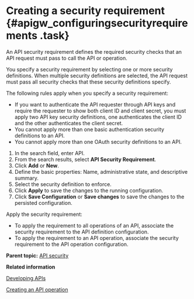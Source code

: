 # Creating a security requirement {#apigw_configuringsecurityrequirements .task}

An API security requirement defines the required security checks that an API request must pass to call the API or operation.

You specify a security requirement by selecting one or more security definitions. When multiple security definitions are selected, the API request must pass all security checks that these security definitions specify.

The following rules apply when you specify a security requirement:

-   If you want to authenticate the API requester through API keys and require the requester to show both client ID and client secret, you must apply two API key security definitions, one authenticates the client ID and the other authenticates the client secret.
-   You cannot apply more than one basic authentication security definitions to an API.
-   You cannot apply more than one OAuth security definitions to an API.

1.   In the search field, enter API. 
2.   From the search results, select **API Security Requirement**. 
3.   Click **Add** or **New**. 
4.   Define the basic properties: Name, administrative state, and descriptive summary. 
5.   Select the security definition to enforce. 
6.   Click **Apply** to save the changes to the running configuration. 
7.   Click **Save Configuration** or **Save changes** to save the changes to the persisted configuration. 

Apply the security requirement:

-   To apply the requirement to all operations of an API, associate the security requirement to the API definition configuration.
-   To apply the requirement to an API operation, associate the security requirement to the API operation configuration.

**Parent topic:** [API security](apigw_securitydefinitions.md)

**Related information**  


[Developing APIs](apigw_configuringapi.md)

[Creating an API operation](apigw_configuringapioperation.md)

